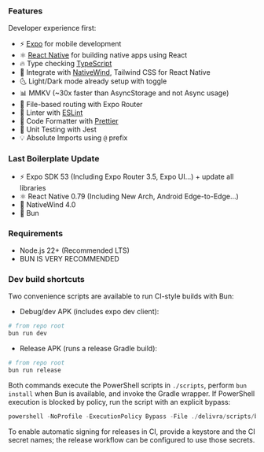 ### Features

Developer experience first:

- ⚡ [Expo](https://expo.dev) for mobile development
- ⚛️ [React Native](https://reactnative.dev) for building native apps using React
- 🔥 Type checking [TypeScript](https://www.typescriptlang.org)
- 💎 Integrate with [NativeWind](https://www.nativewind.dev), Tailwind CSS for React Native
- 🌜 Light/Dark mode already setup with toggle
- 📊 MMKV (~30x faster than AsyncStorage and not Async usage)
- 📁 File-based routing with Expo Router
- 📏 Linter with [ESLint](https://eslint.org)
- 💖 Code Formatter with [Prettier](https://prettier.io)
- 🤡 Unit Testing with Jest
- 💡 Absolute Imports using `@` prefix

### Last Boilerplate Update

- ⚡ Expo SDK 53 (Including Expo Router 3.5, Expo UI...) + update all libraries
- ⚛️ React Native 0.79 (Including New Arch, Android Edge-to-Edge...)
- 💎 NativeWind 4.0
- 🥟 Bun

### Requirements

- Node.js 22+ (Recommended LTS)
- BUN IS VERY RECOMMENDED

### Dev build shortcuts

Two convenience scripts are available to run CI-style builds with Bun:

- Debug/dev APK (includes expo dev client):

```powershell
# from repo root
bun run dev
```

- Release APK (runs a release Gradle build):

```powershell
# from repo root
bun run release
```

Both commands execute the PowerShell scripts in `./scripts`, perform `bun install` when Bun is available, and invoke the Gradle wrapper. If PowerShell execution is blocked by policy, run the script with an explicit bypass:

```powershell
powershell -NoProfile -ExecutionPolicy Bypass -File ./delivra/scripts/build-android-debug.ps1
```

To enable automatic signing for releases in CI, provide a keystore and the CI secret names; the release workflow can be configured to use those secrets.
